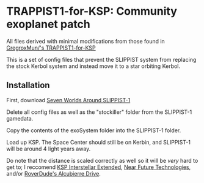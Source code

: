 # TRAPPIST1-for-KSP: Community exoplanet patch
All files derived with minimal modifications from those found in [GregroxMun/'s TRAPPIST1-for-KSP](https://github.com/GregroxMun/TRAPPIST1-for-KSP)

This is a set of config files that prevent the SLIPPIST system from replacing the stock Kerbol system and instead move it to a star orbiting Kerbol.

## Installation

First, download [Seven Worlds Around SLIPPIST-1](http://forum.kerbalspaceprogram.com/index.php?/topic/157020-seven-worlds-around-slippist-1-v02/#comment-2980391)

Delete all config files as well as the "stockiller" folder from the SLIPPIST-1 gamedata.

Copy the contents of the exoSystem folder into the SLIPPIST-1 folder.

Load up KSP. The Space Center should still be on Kerbin, and SLIPPIST-1 will be around 4 light years away.

Do note that the distance is scaled correctly as well so it will be *very* hard to get to; I reccomend [KSP Interstellar Extended](http://forum.kerbalspaceprogram.com/index.php?/topic/155255-122-ksp-interstellar-extended-11211-12-3-2017-release/), [Near Future Technologies](http://forum.kerbalspaceprogram.com/index.php?/topic/155465-122-near-future-technologies-mar-9th-fixes-for-a-few-packs/), and/or [RoverDude's Alcubierre Drive](http://forum.kerbalspaceprogram.com/index.php?/topic/90899-12-alcubierre-warp-drive-stand-alone-v050/).
